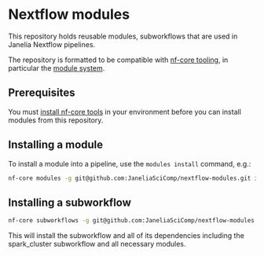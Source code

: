 # Nextflow modules

This repository holds reusable modules, subworkflows that are used in Janelia Nextflow pipelines.

The repository is formatted to be compatible with [nf-core tooling](https://nf-co.re/), in particular the [module system](https://github.com/nf-core/modules/tree/master).

## Prerequisites

You  must [install nf-core tools](https://nf-co.re/tools) in your environment before you can install modules from this repository.

## Installing a module

To install a module into a pipeline, use the `modules install` command, e.g.:

```bash
nf-core modules -g git@github.com:JaneliaSciComp/nextflow-modules.git install spark/prepare
```

## Installing a subworkflow

```bash
nf-core subworkflows -g git@github.com:JaneliaSciComp/nextflow-modules.git install spark_start
```

This will install the subworkflow and all of its dependencies including the spark_cluster subworkflow and all necessary modules.
